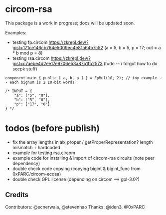 # circom-rsa

This package is a work in progress; docs will be updated soon.

Examples:
- testing fp.circom https://zkrepl.dev/?gist=171ce146cb764e5009ec4e81a64b7c52 (a = 5, b = 5, p = 17; out = a * b mod p = 8)
- testing rsa.circom https://zkrepl.dev/?gist=c7aebe4d2ee17e9706e53a87b1fb2573 (todo -- i forgot how to do secpk stuff)

```
component main { public [ a, b, p ] } = FpMul(10, 2); // toy example -- each bignum is 2 10-bit words

/* INPUT = {
    "a": ["5", "0"],
    "b": ["5", "0"],
    "p": ["17", "0"]
} */
```

# todos (before publish)
- fix the array lengths in ab_proper / getProperRepresentation? length mismatch + hardcoded
- example for testing rsa.circom
- example code for installing & import of circom-rsa circuits (note peer dependency)
- double check code copying (copying bigint & bigint_func from 0xPARC/circom-ecdsa)
- double check GPL license (depending on circom ==> gpl-3.0?)

## Credits
Contributors: @ecnerwala, @stevenhao
Thanks: @iden3, @0xPARC